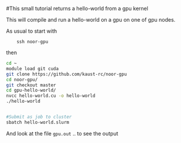 #This small tutorial returns a hello-world from a gpu kernel


This will compile and run a hello-world on a gpu on one of gpu nodes.


As usual to start with
```
    ssh noor-gpu
```
then
```bash
cd ~
module load git cuda
git clone https://github.com/kaust-rc/noor-gpu
cd noor-gpu/
git checkout master
cd gpu-hello-world/
nvcc hello-world.cu -o hello-world
./hello-world


#Submit as job to cluster
sbatch hello-world.slurm
```



And look at the file ```gpu.out``` .. to see the output





